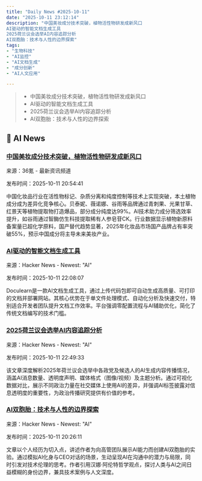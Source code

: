 ```yaml
---
title: "Daily News #2025-10-11"
date: "2025-10-11 23:12:14"
description: "中国美妆成分技术突破，植物活性物研发成新风口
AI驱动的智能文档生成工具
2025荷兰议会选举AI内容追踪分析
AI双胞胎：技术与人性的边界探索"
tags: 
- "生物科技"
- "AI监控"
- "AI文档生成"
- "成分创新"
- "AI人文应用"

---
```


> - 中国美妆成分技术突破，植物活性物研发成新风口
> - AI驱动的智能文档生成工具
> - 2025荷兰议会选举AI内容追踪分析
> - AI双胞胎：技术与人性的边界探索

## 🤖 AI News

### [中国美妆成分技术突破，植物活性物研发成新风口](https://www.36kr.com/p/3504686175361923)

来源：36氪 - 最新资讯频道

发布时间：2025-10-11 20:54:41

中国化妆品行业在活性物标记、杂质分离和纯度控制等技术上实现突破，本土植物成分成为差异化竞争核心。贝泰妮、薇诺娜、谷雨等品牌通过青刺果、光果甘草、红景天等植物提取物打造爆品，部分成分纯度达99%。AI技术助力成分筛选效率提升，如谷雨通过智酶仿生科技提取稀有人参皂苷CK。行业数据显示植物新原料备案量已超化学原料，国产替代趋势显著，2025年化妆品市场国产品牌占有率突破55%，预示中国成分将主导未来美妆产业。

### [AI驱动的智能文档生成工具](https://doculearnapp.com)

来源：Hacker News - Newest: "AI"

发布时间：2025-10-11 22:08:07

Doculearn是一款AI文档生成工具，通过上传代码包即可自动生成高质量、可打印的文档并部署网站。其核心优势在于单文件处理模式、自动化分析及快速交付，特别适合开发者团队提升文档工作效率。平台强调零配置流程与AI辅助优化，简化了传统文档编写的技术门槛。

### [2025荷兰议会选举AI内容追踪分析](https://www.campaigntracker.nl/en/)

来源：Hacker News - Newest: "AI"

发布时间：2025-10-11 22:49:33

该文章深度解析2025年荷兰议会选举中各政党及候选人的AI生成内容传播情况，涵盖AI消息数量、透明度声明、媒体格式（图像/视频）及主题分析。通过可视化数据对比，展示不同政治力量在社交媒体上使用AI的差异，并强调AI标签披露对信息透明度的重要性，为政治传播研究提供有价值的参考。

### [AI双胞胎：技术与人性的边界探索](https://markgreville.ie/2025/10/06/obriens-policeman-why-i-built-my-ai-twin/)

来源：Hacker News - Newest: "AI"

发布时间：2025-10-11 20:26:11

文章以个人经历为切入点，讲述作者为向高管团队展示AI能力而创建AI双胞胎的实验。通过模拟AI化身与CEO对话的场景，生动呈现AI在沟通中的潜力与局限，同时引发对技术伦理的思考。作者引用汉娜·阿伦特哲学观点，探讨人类与AI之间日益模糊的身份边界，兼具技术案例与人文深度。
